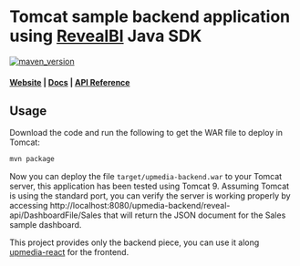 # Tomcat sample backend application using [RevealBI](https://revealbi.io/) Java SDK
[![maven_version](https://img.shields.io/maven-metadata/v?metadataUrl=https%3A%2F%2Fmaven.revealbi.io%2Frepository%2Fpublic%2Fcom%2Finfragistics%2Freveal%2Fsdk%2Freveal-sdk%2Fmaven-metadata.xml)](https://maven.revealbi.io/#basicsearch/com.infragistics.reveal.reveal-sdk)
#### [Website](https://revealbi.io/) | [Docs](https://help.revealbi.io/en/developer/java-sdk/overview.html) | [API Reference](https://help.revealbi.io/en/developer/java-sdk/api-reference.html)

## Usage
Download the code and run the following to get the WAR file to deploy in Tomcat:

```sh
mvn package
```

Now you can deploy the file `target/upmedia-backend.war` to your Tomcat server, this application has been tested using Tomcat 9.
Assuming Tomcat is using the standard port, you can verify the server is working properly by accessing http://localhost:8080/upmedia-backend/reveal-api/DashboardFile/Sales that will return the JSON document for the Sales sample dashboard.

This project provides only the backend piece, you can use it along [upmedia-react](https://github.com/RevealBi/sdk-samples-react/tree/main/upmedia-react) for the frontend.
